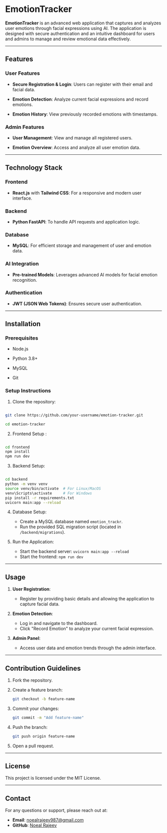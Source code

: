 # EmotionTracker

  

**EmotionTracker** is an advanced web application that captures and analyzes user emotions through facial expressions using AI. The application is designed with secure authentication and an intuitive dashboard for users and admins to manage and review emotional data effectively.

  

---

  

## Features

  

### **User Features**

-  **Secure Registration & Login**: Users can register with their email and facial data.

-  **Emotion Detection**: Analyze current facial expressions and record emotions.

-  **Emotion History**: View previously recorded emotions with timestamps.

  

### **Admin Features**

-  **User Management**: View and manage all registered users.

-  **Emotion Overview**: Access and analyze all user emotion data.

  

---

  

## Technology Stack

  

### **Frontend**

-  **React.js** with **Tailwind CSS**: For a responsive and modern user interface.

  

### **Backend**

-  **Python FastAPI**: To handle API requests and application logic.

  

### **Database**

-  **MySQL**: For efficient storage and management of user and emotion data.

  

### **AI Integration**

-  **Pre-trained Models**: Leverages advanced AI models for facial emotion recognition.

  

### **Authentication**

-  **JWT (JSON Web Tokens)**: Ensures secure user authentication.

  

---

  

## Installation

  

### **Prerequisites**

- Node.js

- Python 3.8+

- MySQL

- Git

  

### **Setup Instructions**

1. Clone the repository:

```bash

git clone https://github.com/your-username/emotion-tracker.git

cd emotion-tracker

```
2. Frontend Setup :

```bash

cd frontend
npm install
npm run dev

```
3. Backend Setup:
```bash

cd backend
python -m venv venv
source venv/bin/activate  # For Linux/MacOS
venv\Scripts\activate     # For Windows
pip install -r requirements.txt
uvicorn main:app --reload

```
4. Database Setup:
    
    -   Create a MySQL database named `emotion_trackr`.
    -   Run the provided SQL migration script (located in `/backend/migrations`).
5. Run the Application:
    
    -   Start the backend server: `uvicorn main:app --reload`
    -   Start the frontend: `npm run dev`
---
  ## Usage

1.  **User Registration**:
    
    -   Register by providing basic details and allowing the application to capture facial data.
2.  **Emotion Detection**:
    
    -   Log in and navigate to the dashboard.
    -   Click "Record Emotion" to analyze your current facial expression.
3.  **Admin Panel**:
    
    -   Access user data and emotion trends through the admin interface.
  ---
  ## Contribution Guidelines

1.  Fork the repository.
2.  Create a feature branch:
    
    ```bash
    git checkout -b feature-name
    ```
    
3.  Commit your changes:
    
    ``` bash
    git commit -m "Add feature-name"
    ``` 
    
4.  Push the branch:
    
    ```bash
    git push origin feature-name
    ```
    
5.  Open a pull request.

----------

## License

This project is licensed under the MIT License.

----------

## Contact

For any questions or support, please reach out at:

-   **Email**: noealrajeev987@gmail.com
-   **GitHub**: [Noeal Rajeev](https://github.com/NoealRajeev)